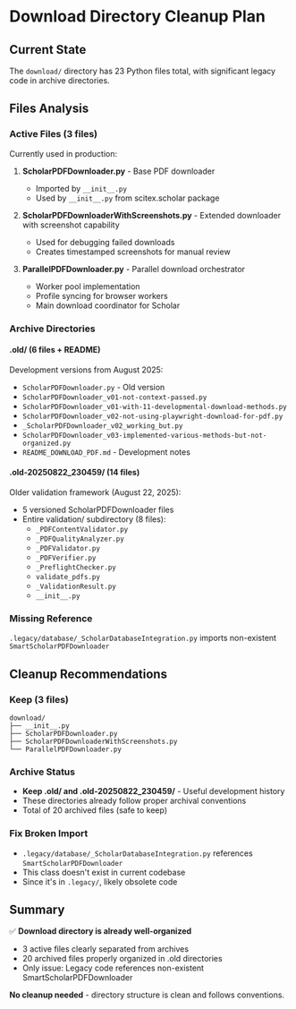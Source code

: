 # Download Directory Cleanup Plan

## Current State

The `download/` directory has 23 Python files total, with significant legacy code in archive directories.

## Files Analysis

### Active Files (3 files)
Currently used in production:

1. **ScholarPDFDownloader.py** - Base PDF downloader
   - Imported by `__init__.py`
   - Used by `__init__.py` from scitex.scholar package

2. **ScholarPDFDownloaderWithScreenshots.py** - Extended downloader with screenshot capability
   - Used for debugging failed downloads
   - Creates timestamped screenshots for manual review

3. **ParallelPDFDownloader.py** - Parallel download orchestrator
   - Worker pool implementation
   - Profile syncing for browser workers
   - Main download coordinator for Scholar

### Archive Directories

#### .old/ (6 files + README)
Development versions from August 2025:
- `ScholarPDFDownloader.py` - Old version
- `ScholarPDFDownloader_v01-not-context-passed.py`
- `ScholarPDFDownloader_v01-with-11-developmental-download-methods.py`
- `ScholarPDFDownloader_v02-not-using-playwright-download-for-pdf.py`
- `_ScholarPDFDownloader_v02_working_but.py`
- `ScholarPDFDownloader_v03-implemented-various-methods-but-not-organized.py`
- `README_DOWNLOAD_PDF.md` - Development notes

#### .old-20250822_230459/ (14 files)
Older validation framework (August 22, 2025):
- 5 versioned ScholarPDFDownloader files
- Entire validation/ subdirectory (8 files):
  - `_PDFContentValidator.py`
  - `_PDFQualityAnalyzer.py`
  - `_PDFValidator.py`
  - `_PDFVerifier.py`
  - `_PreflightChecker.py`
  - `validate_pdfs.py`
  - `_ValidationResult.py`
  - `__init__.py`

### Missing Reference
`.legacy/database/_ScholarDatabaseIntegration.py` imports non-existent `SmartScholarPDFDownloader`

## Cleanup Recommendations

### Keep (3 files)
```
download/
├── __init__.py
├── ScholarPDFDownloader.py
├── ScholarPDFDownloaderWithScreenshots.py
└── ParallelPDFDownloader.py
```

### Archive Status
- **Keep .old/ and .old-20250822_230459/** - Useful development history
- These directories already follow proper archival conventions
- Total of 20 archived files (safe to keep)

### Fix Broken Import
- `.legacy/database/_ScholarDatabaseIntegration.py` references `SmartScholarPDFDownloader`
- This class doesn't exist in current codebase
- Since it's in `.legacy/`, likely obsolete code

## Summary

✅ **Download directory is already well-organized**
- 3 active files clearly separated from archives
- 20 archived files properly organized in .old directories
- Only issue: Legacy code references non-existent SmartScholarPDFDownloader

**No cleanup needed** - directory structure is clean and follows conventions.
